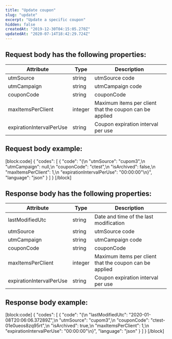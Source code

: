 ```yaml
---
title: "Update coupon"
slug: "update"
excerpt: "Update a specific coupon"
hidden: false
createdAt: "2019-12-30T04:15:05.270Z"
updatedAt: "2020-07-14T18:42:29.724Z"
---
```

## Request body has the following properties:
| Attribute                | Type    | Description                                             |
| ------------------------ | ------- | ------------------------------------------------------- |
| utmSource                | string  | utmSource code                                          |
| utmCampaign              | string  | utmCampaign code                                        |
| couponCode               | string  | couponCode                                              |
| maxItemsPerClient        | integer | Maximum items per client that the coupon can be applied |
| expirationIntervalPerUse | string  | Coupon expiration interval per use                     |

## Request body example:
[block:code]
{
  "codes": [
    {
      "code": "{\n  \"utmSource\": \"cupom3\",\n  \"utmCampaign\": null,\n  \"couponCode\": \"ctest\",\n  \"isArchived\": false,\n  \"maxItemsPerClient\": 1,\n  \"expirationIntervalPerUse\": \"00:00:00\"\n}",
      "language": "json"
    }
  ]
}
[/block]
## Response body has the following properties:

| Attribute                | Type    | Description                                             |
| ------------------------ | ------- | ------------------------------------------------------- |
| lastModifiedUtc        | string  | Date and time of the last modification |
| utmSource                | string  | utmSource code                                          |
| utmCampaign              | string  | utmCampaign code                                        |
| couponCode               | string  | couponCode                                              |
| maxItemsPerClient        | integer | Maximum items per client that the coupon can be applied |
| expirationIntervalPerUse | string  | Coupon expiration interval per use                     |

## Response body example:
[block:code]
{
  "codes": [
    {
      "code": "{\n    \"lastModifiedUtc\": \"2020-01-08T20:06:06.37289Z\",\n    \"utmSource\": \"cupom3\",\n    \"couponCode\": \"ctest-01e0ueos8zq95rt\",\n    \"isArchived\": true,\n    \"maxItemsPerClient\": 1,\n    \"expirationIntervalPerUse\": \"00:00:00\"\n}",
      "language": "json"
    }
  ]
}
[/block]